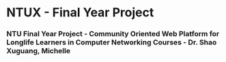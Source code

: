 # NTUX - Final Year Project
### NTU Final Year Project - Community Oriented Web Platform for Longlife Learners in Computer Networking Courses - Dr. Shao Xuguang, Michelle